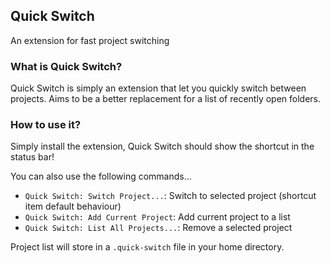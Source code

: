 ## Quick Switch
<!--[![Version](http://vsmarketplacebadge.apphb.com/version/spywhere.quick-switch.svg)](https://marketplace.visualstudio.com/items?itemName=spywhere.quick-switch)-->
<!--[![Installs](http://vsmarketplacebadge.apphb.com/installs/spywhere.quick-switch.svg)](https://marketplace.visualstudio.com/items?itemName=spywhere.quick-switch)-->

An extension for fast project switching

### What is Quick Switch?
Quick Switch is simply an extension that let you quickly switch between projects.
Aims to be a better replacement for a list of recently open folders.

### How to use it?
Simply install the extension, Quick Switch should show the shortcut in the status bar!

You can also use the following commands...

- `Quick Switch: Switch Project...`: Switch to selected project (shortcut item default behaviour)
- `Quick Switch: Add Current Project`: Add current project to a list
- `Quick Switch: List All Projects...`: Remove a selected project

Project list will store in a `.quick-switch` file in your home directory.

